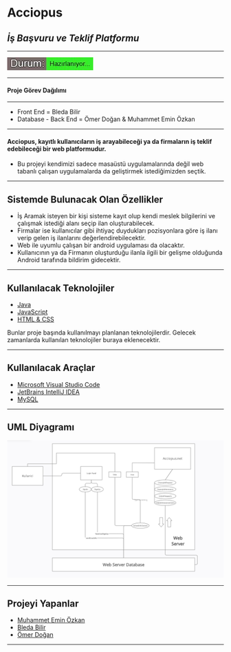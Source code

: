 # Acciopus
## _İş Başvuru ve Teklif Platformu_
------

![status](https://github.com/Iskenderun-Technical-University/YMZ_Acciopus/blob/master/status.jpg?raw=true "status")

-------

#### Proje Görev Dağılımı
-------

- Front End = Bleda Bilir
- Database - Back End = Ömer Doğan & Muhammet Emin Özkan

-------


#### Acciopus, kayıtlı kullanıcıların iş arayabileceği ya da firmaların iş teklif edebileceği bir web platformudur.

- Bu projeyi kendimizi sadece masaüstü uygulamalarında değil web tabanlı çalışan uygulamalarda da geliştirmek istediğimizden seçtik. 


------


## Sistemde Bulunacak Olan Özellikler

- İş Aramak isteyen bir kişi sisteme kayıt olup kendi meslek bilgilerini ve çalışmak istediği alanı seçip ilan oluşturabilecek.
- Firmalar ise kullanıcılar gibi ihtiyaç duydukları pozisyonlara göre iş ilanı verip gelen iş ilanlarını değerlendirebilecektir.
- Web ile uyumlu çalışan bir android uygulaması da olacaktır.
- Kullanıcının ya da Firmanın oluşturduğu ilanla ilgili bir gelişme olduğunda Android tarafında bildirim gidecektir.

-------



## Kullanılacak Teknolojiler

- [Java](https://www.java.com/tr/ "Java")
- [JavaScript](https://www.javascript.com/ "JavaScript") 
- [HTML & CSS](https://html.com/ "HTML & CSS")

Bunlar proje başında kullanılmayı planlanan teknolojilerdir. Gelecek zamanlarda kullanılan teknolojiler buraya eklenecektir.

------

## Kullanılacak Araçlar

- [Microsoft Visual Studio Code](https://code.visualstudio.com/ "Microsoft Visual Studio Code")
- [JetBrains IntelliJ IDEA](https://www.jetbrains.com/idea/ "JetBrains IntelliJ IDEA")
- [MySQL](https://www.mysql.com/ "MySQL")


----
## UML Diyagramı

![UML](https://github.com/Iskenderun-Technical-University/YMZ_Acciopus/blob/master/UML_Diagram.PNG?raw=true "UML Diyagramı")

-----

## Projeyi Yapanlar

- [Muhammet Emin Özkan](https://github.com/eminozkan "eminozkan")
- [Bleda Bilir](https://github.com/BledaBilir01 "bledabilir01")
- [Ömer Doğan](https://github.com/qumer0 "omerdogan")

-----
